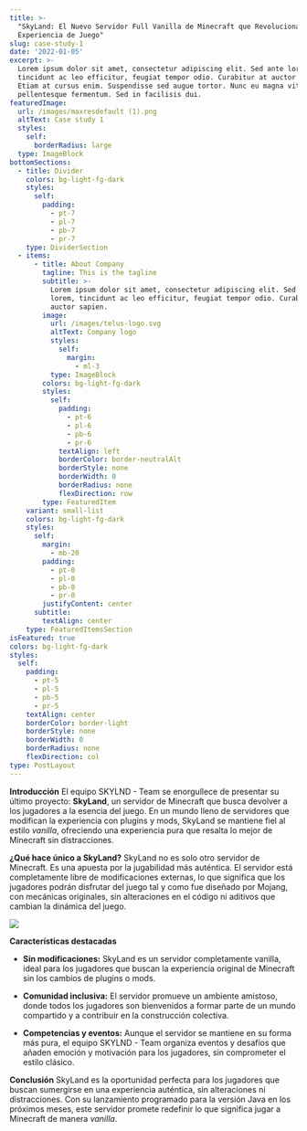 ```yaml
---
title: >-
  "SkyLand: El Nuevo Servidor Full Vanilla de Minecraft que Revolucionará la
  Experiencia de Juego"
slug: case-study-1
date: '2022-01-05'
excerpt: >-
  Lorem ipsum dolor sit amet, consectetur adipiscing elit. Sed ante lorem,
  tincidunt ac leo efficitur, feugiat tempor odio. Curabitur at auctor sapien.
  Etiam at cursus enim. Suspendisse sed augue tortor. Nunc eu magna vitae lorem
  pellentesque fermentum. Sed in facilisis dui.
featuredImage:
  url: /images/maxresdefault (1).png
  altText: Case study 1
  styles:
    self:
      borderRadius: large
  type: ImageBlock
bottomSections:
  - title: Divider
    colors: bg-light-fg-dark
    styles:
      self:
        padding:
          - pt-7
          - pl-7
          - pb-7
          - pr-7
    type: DividerSection
  - items:
      - title: About Company
        tagline: This is the tagline
        subtitle: >-
          Lorem ipsum dolor sit amet, consectetur adipiscing elit. Sed ante
          lorem, tincidunt ac leo efficitur, feugiat tempor odio. Curabitur at
          auctor sapien.
        image:
          url: /images/telus-logo.svg
          altText: Company logo
          styles:
            self:
              margin:
                - ml-3
          type: ImageBlock
        colors: bg-light-fg-dark
        styles:
          self:
            padding:
              - pt-6
              - pl-6
              - pb-6
              - pr-6
            textAlign: left
            borderColor: border-neutralAlt
            borderStyle: none
            borderWidth: 0
            borderRadius: none
            flexDirection: row
        type: FeaturedItem
    variant: small-list
    colors: bg-light-fg-dark
    styles:
      self:
        margin:
          - mb-20
        padding:
          - pt-0
          - pl-0
          - pb-0
          - pr-0
        justifyContent: center
      subtitle:
        textAlign: center
    type: FeaturedItemsSection
isFeatured: true
colors: bg-light-fg-dark
styles:
  self:
    padding:
      - pt-5
      - pl-5
      - pb-5
      - pr-5
    textAlign: center
    borderColor: border-light
    borderStyle: none
    borderWidth: 0
    borderRadius: none
    flexDirection: col
type: PostLayout
---
```

**Introducción**
El equipo SKYLND - Team se enorgullece de presentar su último proyecto: **SkyLand**, un servidor de Minecraft que busca devolver a los jugadores a la esencia del juego. En un mundo lleno de servidores que modifican la experiencia con plugins y mods, SkyLand se mantiene fiel al estilo *vanilla*, ofreciendo una experiencia pura que resalta lo mejor de Minecraft sin distracciones.

**¿Qué hace único a SkyLand?**
SkyLand no es solo otro servidor de Minecraft. Es una apuesta por la jugabilidad más auténtica. El servidor está completamente libre de modificaciones externas, lo que significa que los jugadores podrán disfrutar del juego tal y como fue diseñado por Mojang, con mecánicas originales, sin alteraciones en el código ni aditivos que cambian la dinámica del juego.

![](/images/maxresdefault%20\(1\).png)

**Características destacadas**

*   **Sin modificaciones:** SkyLand es un servidor completamente vanilla, ideal para los jugadores que buscan la experiencia original de Minecraft sin los cambios de plugins o mods.

*   **Comunidad inclusiva:** El servidor promueve un ambiente amistoso, donde todos los jugadores son bienvenidos a formar parte de un mundo compartido y a contribuir en la construcción colectiva.

*   **Competencias y eventos:** Aunque el servidor se mantiene en su forma más pura, el equipo SKYLND - Team organiza eventos y desafíos que añaden emoción y motivación para los jugadores, sin comprometer el estilo clásico.

**Conclusión**
SkyLand es la oportunidad perfecta para los jugadores que buscan sumergirse en una experiencia auténtica, sin alteraciones ni distracciones. Con su lanzamiento programado para la versión Java en los próximos meses, este servidor promete redefinir lo que significa jugar a Minecraft de manera *vanilla*.
